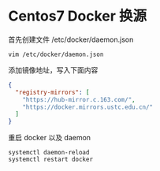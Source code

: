 # Centos7 Docker 换源

首先创建文件 /etc/docker/daemon.json

```shell
vim /etc/docker/daemon.json
```

添加镜像地址，写入下面内容

```json
{
  "registry-mirrors": [
    "https://hub-mirror.c.163.com/",
    "https://docker.mirrors.ustc.edu.cn/"
  ]
}
```

重启 docker 以及 daemon

```shell
systemctl daemon-reload
systemctl restart docker
```
